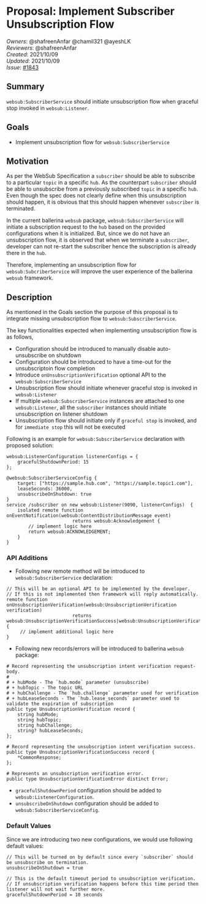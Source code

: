 # Proposal: Implement Subscriber Unsubscription Flow

_Owners_: @shafreenAnfar @chamil321 @ayeshLK  
_Reviewers_: @shafreenAnfar    
_Created_: 2021/10/09  
_Updated_: 2021/10/09  
_Issue_: [#1843](https://github.com/ballerina-platform/ballerina-standard-library/issues/1843)

## Summary
`websub:SubscriberService` should initiate unsubscription flow when graceful stop invoked in `websub:Listener`.

## Goals
* Implement unsubscription flow for `websub:SubscriberService`

## Motivation
As per the WebSub Specification a `subscriber` should be able to subscribe to a particular `topic` in a specific `hub`. As the counterpart `subscriber` should be able to unsubscribe from a previously subscribed `topic` in a specific `hub`. Even though the spec does not clearly define when this unsubscription should happen, it is obvious that this should happen whenever `subscriber` is terminated.

In the current ballerina `websub` package, `websub:SubscriberService` will initiate a subscription request to the `hub` based on the provided configurations when it is initialized. But, since we do not have an unsubscription flow, it is observed that when we terminate a `subscriber`, developer can not re-start the subscriber hence the subscription is already there in the `hub`.

Therefore, implementing an unsubscription flow for `websub:SubcriberService` will improve the user experience of the ballerina `websub` framework.

## Description
As mentioned in the Goals section the purpose of this proposal is to integrate missing unsubscription flow to `websub:SubscriberService`.

The key functionalities expected when implementing unsubscription flow is as follows,
- Configuration should be introduced to manually disable auto-unsubscribe on shutdown
- Configuration should be introduced to have a time-out for the unsubscriptoin flow completion
- Introduce `onUnsubscriptionVerification` optional API to the `websub:SubscriberService`
- Unsubscription flow should initiate whenever graceful stop is invoked in `websub:Listener`
- If multiple `websub:SubscriberService` instances are attached to one `websub:Listener`, all the `subscriber` instances should initiate unsubscription on listener shutdown
- Unsubscription flow should initiate only if `graceful stop` is invoked, and for `immediate stop` this will not be executed

Following is an example for `websub:SubscriberService` declaration with proposed solution:
```ballerina
websub:ListenerConfiguration listenerConfigs = {
    gracefulShutdownPeriod: 15
};

@websub:SubscriberServiceConfig {
    target: ["https://sample.hub.com", "https://sample.topic1.com"], 
    leaseSeconds: 36000,
    unsubscribeOnShutdown: true
}
service /subscriber on new websub:Listener(9090, listenerConfigs)  {
    isolated remote function onEventNotification(websub:ContentDistributionMessage event) 
                        returns websub:Acknowledgement {
        // implement logic here
        return websub:ACKNOWLEDGEMENT;
    }
}
```

### API Additions
- Following new remote method will be introduced to `websub:SubscriberService` declaration:
```ballerina
// This will be an optional API to be implemented by the developer. 
// If this is not implemented then framework will reply automatically.
remote function onUnsubscriptionVerification(websub:UnsubscriptionVerification verification)
                        returns websub:UnsubscriptionVerificationSuccess|websub:UnsubscriptionVerificationError {
     // implement additional logic here 
}
```

- Following new records/errors will be introduced to ballerina `websub` package:
```ballerina
# Record representing the unsubscription intent verification request-body.
#
# + hubMode - The `hub.mode` parameter (unsubscribe)
# + hubTopic - The topic URL
# + hubChallenge - The `hub.challenge` parameter used for verification
# + hubLeaseSeconds - The `hub.lease_seconds` parameter used to validate the expiration of subscription
public type UnsubscriptionVerification record {
    string hubMode;
    string hubTopic;
    string hubChallenge;
    string? hubLeaseSeconds;
};

# Record representing the unsubscription intent verification success.
public type UnsubscriptionVerificationSuccess record {
    *CommonResponse;
};

# Represents an unsubscription verification error.
public type UnsubscriptionVerificationError distinct Error;
```

- `gracefulShutdownPeriod` configuration should be added to `websub:ListenerConfiguration`.
- `unsubscribeOnShutdown` configuration should be added to `websub:SubscriberServiceConfig`.

### Default Values
Since we are introducing two new configurations, we would use following default values:
```ballerina
// This will be turned on by default since every `subscriber` should be unsubscribe on termination.
unsubscribeOnShutdown = true

// This is the default timeout period to unsubscription verification. 
// If unsubscription verification happens before this time period then listener will not wait further more.
gracefulShutdownPeriod = 10 seconds
```
